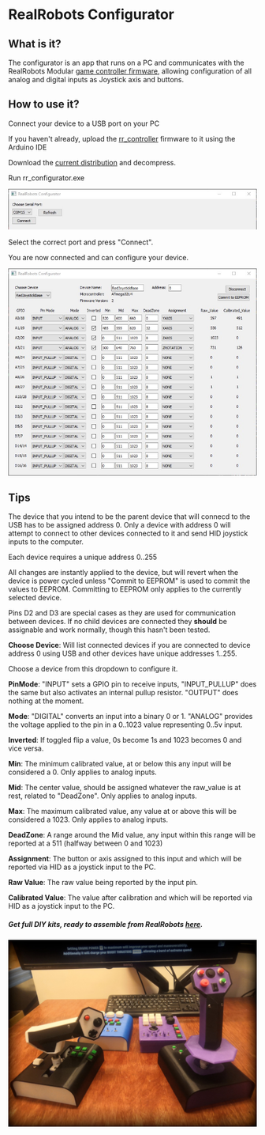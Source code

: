 # RealRobots Configurator

## What is it?

The configurator is an app that runs on a PC and communicates with the RealRobots Modular [game controller firmware](https://gitlab.com/realrobots/rr_controller), allowing configuration of all analog and digital inputs as Joystick axis and buttons.

## How to use it?

Connect your device to a USB port on your PC

If you haven't already, upload the [rr_controller](https://gitlab.com/realrobots/rr_controller) firmware to it using the Arduino IDE

Download the [current distribution](./rr_configurator.zip) and decompress.

Run rr_configurator.exe

![](./choose_port.jpg)

Select the correct port and press "Connect".

You are now connected and can configure your device.

![](./main_page.jpg)

## Tips

The device that you intend to be the parent device that will connecd to the USB has to be assigned address 0. Only a device with address 0 will attempt to connect to other devices connected to it and send HID joystick inputs to the computer.

Each device requires a unique address 0..255

All changes are instantly applied to the device, but will revert when the device is power cycled unless "Commit to EEPROM" is used to commit the values to EEPROM. Committing to EEPROM only applies to the currently selected device.

Pins D2 and D3 are special cases as they are used for communication between devices. If no child devices are connected they **should** be assignable and work normally, though this hasn't been tested.

**Choose Device**: Will list connected devices if you are connected to device address 0 using USB and other devices have unique addresses 1..255.

Choose a device from this dropdown to configure it.

**PinMode**: "INPUT" sets a GPIO pin to receive inputs, "INPUT_PULLUP" does the same but also activates an internal pullup resistor. "OUTPUT" does nothing at the moment.

**Mode**:  "DIGITAL" converts an input into a binary 0 or 1. "ANALOG" provides the voltage applied to the pin in a 0..1023 value representing 0..5v input.

**Inverted**: If toggled flip a value, 0s become 1s and 1023 becomes 0 and vice versa.

**Min**: The minimum calibrated value, at or below this any input will be considered a 0. Only applies to analog inputs.

**Mid**: The center value, should be assigned whatever the raw_value is at rest, related to "DeadZone". Only applies to analog inputs.

**Max**: The maximum calibrated value, any value at or above this will be considered a 1023. Only applies to analog inputs.

**DeadZone**: A range around the Mid value, any input within this range will be reported at a 511 (halfway between 0 and 1023)

**Assignment**: The button or axis assigned to this input and which will be reported via HID as a joystick input to the PC.

**Raw Value**: The raw value being reported by the input pin.

**Calibrated Value**: The value after calibration and which will be reported via HID as a joystick input to the PC.


##### Get full DIY kits, ready to assemble from RealRobots [here](http://128.199.98.192/store).
![](./pic2_xs.jpg)


